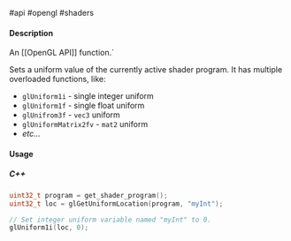 #api #opengl #shaders 

#### Description

An [[OpenGL API]] function.`

Sets a uniform value of the currently active shader program. 
It has multiple overloaded functions, like:
 - `glUniform1i` - single integer uniform
 - `glUniform1f` - single float uniform
 - `glUnifrom3f` - `vec3` uniform
 - `glUniformMatrix2fv` - `mat2` uniform
 - *etc...*

#### Usage

##### C++
``` cpp
uint32_t program = get_shader_program();
uint32_t loc = glGetUniformLocation(program, "myInt");

// Set integer uniform variable named "myInt" to 0.
glUniform1i(loc, 0);
```